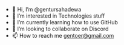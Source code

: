 - 👋 Hi, I’m @gentursahadewa
- 👀 I’m interested in Technologies stuff
- 🌱 I’m currently learning how to use GitHub
- 💞️ I’m looking to collaborate on Discord
- 📫 How to reach me gentoer@gmail.com

<!---
gentursahadewa/gentursahadewa is a ✨ special ✨ repository because its `README.md` (this file) appears on your GitHub profile.
You can click the Preview link to take a look at your changes.
--->
